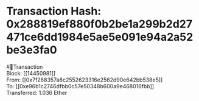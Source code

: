 
Transaction Hash: 0x288819ef880f0b2be1a299b2d27471ce6dd1984e5ae5e091e94a2a52be3e3fa0
====================================================================================
  
#💸Transaction  
Block: [[14450981]]  
From: [[0x7f268357a8c2552623316e2562d90e642bb538e5]]  
To: [[0xe96b1c2746dfbb0c57e50348b600a9e468016fbb]]  
Transferred: 1.036 Ether